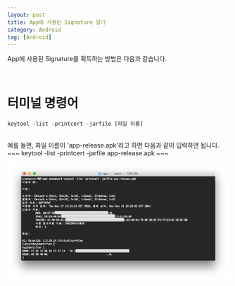 ```yaml
---
layout: post
title: App에 사용된 Signature 알기
category: Android
tag: [Android]
---
```


App에 사용된 Signature를 획득하는 방법은 다음과 같습니다.

<br>

# 터미널 명령어
~~~
keytool -list -printcert -jarfile [파일 이름]
~~~

<br>
예를 들면, 파일 이름이 'app-release.apk'라고 하면 다음과 같이 입력하면 됩니다.
~~~
keytool -list -printcert -jarfile app-release.apk
~~~

![image -fullwidth](/assets/2017-03-20-get-signature-of-app/01.png)
